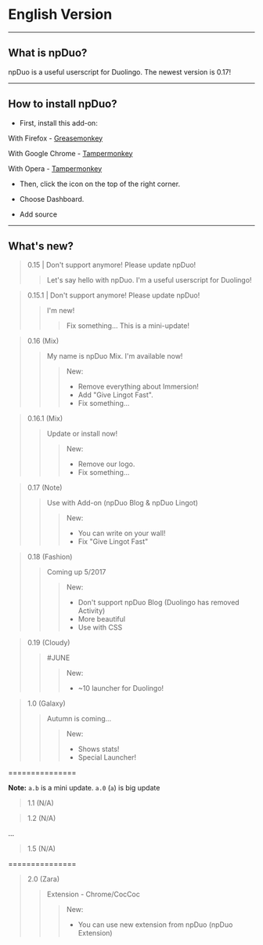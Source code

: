 # English Version

______________________

## What is npDuo?
npDuo is a useful userscript for Duolingo. The newest version is 0.17!
_____________________________________
## How to install npDuo?
+ First, install this add-on:

With Firefox - [Greasemonkey](https://addons.mozilla.org/ru/firefox/addon/greasemonkey/)

With Google Chrome - [Tampermonkey](https://chrome.google.com/webstore/detail/tampermonkey/dhdgffkkebhmkfjojejmpbldmpobfkfo)

With Opera - [Tampermonkey](https://addons.opera.com/ru/extensions/details/tampermonkey-beta/)

+ Then, click the icon on the top of the right corner.

+ Choose Dashboard.

+ Add source

____________________________

## What's new?

> 0.15 | Don't support anymore! Please update npDuo!
>> Let's say hello with npDuo. I'm a useful userscript for Duolingo!

> 0.15.1 | Don't support anymore! Please update npDuo!
>> I'm new! 
>>> Fix something... This is a mini-update!

> 0.16 (Mix)
>> My name is npDuo Mix. I'm available now!
>>> New:
>>> + Remove everything about Immersion!
>>> + Add "Give Lingot Fast".
>>> + Fix something...

> 0.16.1 (Mix)
>> Update or install now!
>>> New:
>>> + Remove our logo.
>>> + Fix something...

> 0.17 (Note)
>> Use with Add-on (npDuo Blog & npDuo Lingot)
>>> New:
>>> + You can write on your wall!
>>> + Fix "Give Lingot Fast"

> 0.18 (Fashion)
>> Coming up 5/2017
>>> New:
>>> + Don't support npDuo Blog (Duolingo has removed Activity)
>>> + More beautiful
>>> + Use with CSS

> 0.19 (Cloudy)
>> #JUNE
>>> New:
>>> + ~10 launcher for Duolingo!

> 1.0 (Galaxy)
>> Autumn is coming...
>>> New:
>>> + Shows stats!
>>> + Special Launcher!

===============

**Note:** `a.b` is a mini update. `a.0` (`a`) is big update

> 1.1 (N/A)

> 1.2 (N/A)

...

> 1.5 (N/A)

===============

> 2.0 (Zara)
>> Extension - Chrome/CocCoc
>>> New:
>>> + You can use new extension from npDuo (npDuo Extension)

